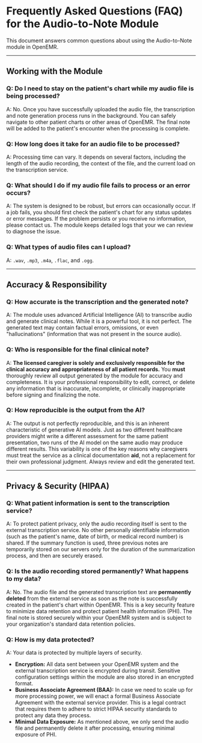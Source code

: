 # Frequently Asked Questions (FAQ) for the Audio-to-Note Module

This document answers common questions about using the Audio-to-Note module in OpenEMR.

---

## Working with the Module

### Q: Do I need to stay on the patient's chart while my audio file is being processed?

A: No. Once you have successfully uploaded the audio file, the transcription and note generation process runs in the background. You can safely navigate to other patient charts or other areas of OpenEMR. The final note will be added to the patient's encounter when the processing is complete.

### Q: How long does it take for an audio file to be processed?

A: Processing time can vary. It depends on several factors, including the length of the audio recording, the context of the file, and the current load on the transcription service.

### Q: What should I do if my audio file fails to process or an error occurs?

A: The system is designed to be robust, but errors can occasionally occur. If a job fails, you should first check the patient's chart for any status updates or error messages. If the problem persists or you receive no information, please contact us. The module keeps detailed logs that your we can review to diagnose the issue.

### Q: What types of audio files can I upload?

A: `.wav`, `.mp3`, `.m4a`, `.flac`, and `.ogg`.

---

## Accuracy & Responsibility

### Q: How accurate is the transcription and the generated note?

A: The module uses advanced Artificial Intelligence (AI) to transcribe audio and generate clinical notes. While it is a powerful tool, it is not perfect. The generated text may contain factual errors, omissions, or even "hallucinations" (information that was not present in the source audio).

### Q: Who is responsible for the final clinical note?

A: **The licensed caregiver is solely and exclusively responsible for the clinical accuracy and appropriateness of all patient records.** You **must** thoroughly review all output generated by the module for accuracy and completeness. It is your professional responsibility to edit, correct, or delete any information that is inaccurate, incomplete, or clinically inappropriate before signing and finalizing the note.

### Q: How reproducible is the output from the AI?

A: The output is not perfectly reproducible, and this is an inherent characteristic of generative AI models. Just as two different healthcare providers might write a different assessment for the same patient presentation, two runs of the AI model on the same audio may produce different results. This variability is one of the key reasons why caregivers must treat the service as a clinical documentation **aid**, not a replacement for their own professional judgment. Always review and edit the generated text.

---

## Privacy & Security (HIPAA)

### Q: What patient information is sent to the transcription service?

A: To protect patient privacy, only the audio recording itself is sent to the external transcription service. No other personally identifiable information (such as the patient's name, date of birth, or medical record number) is shared. If the summary function is used, three previous notes are temporarily stored on our servers only for the duration of the summarization process, and then are securely erased.

### Q: Is the audio recording stored permanently? What happens to my data?

A: No. The audio file and the generated transcription text are **permanently deleted** from the external service as soon as the note is successfully created in the patient's chart within OpenEMR. This is a key security feature to minimize data retention and protect patient health information (PHI). The final note is stored securely within your OpenEMR system and is subject to your organization's standard data retention policies.

### Q: How is my data protected?

A: Your data is protected by multiple layers of security.
*   **Encryption:** All data sent between your OpenEMR system and the external transcription service is encrypted during transit. Sensitive configuration settings within the module are also stored in an encrypted format.
*   **Business Associate Agreement (BAA):** In case we need to scale up for more processing power, we will enact a formal Business Associate Agreement with the external service provider. This is a legal contract that requires them to adhere to strict HIPAA security standards to protect any data they process.
*   **Minimal Data Exposure:** As mentioned above, we only send the audio file and permanently delete it after processing, ensuring minimal exposure of PHI.